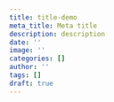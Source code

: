 ```yaml
---
title: title-demo
meta_title: Meta title
description: description
date: ''
image: ''
categories: []
author: ''
tags: []
draft: true
---
```

